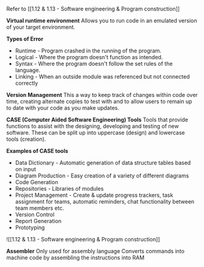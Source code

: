 Refer to [[1.12 & 1.13 - Software engineering & Program construction]]

**Virtual runtime environment**
Allows you to run code in an emulated version of your target environment.

**Types of Error**
- Runtime - Program crashed in the running of the program.
- Logical - Where the program doesn't function as intended.
- Syntax - Where the program doesn't follow the set rules of the language.
- Linking - When an outside module was referenced but not connected correctly

**Version Management**
This a way to keep track of changes within code over time, creating alternate copies to test with and to allow users to remain up to date with your code as you make updates.

**CASE (Computer Aided Software Engineering) Tools**
Tools that provide functions to assist with the designing, developing and testing of new software. These can be split up into uppercase (design) and lowercase tools (creation).

**Examples of CASE tools**
- Data Dictionary - Automatic generation of data structure tables based on input
- Diagram Production - Easy creation of a variety of different diagrams
- Code Generation
- Repositories - Libraries of modules
- Project Management - Create & update  progress trackers, task assignment for teams, automatic reminders, chat functionality between team members etc.
- Version Control 
- Report Generation
- Prototyping

![[1.12 & 1.13 - Software engineering & Program construction]]

**Assembler**
Only used for assembly language
Converts commands into machine code by assembling the instructions into RAM
